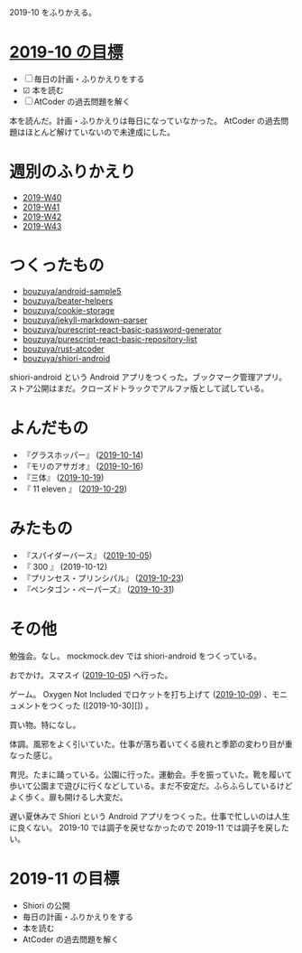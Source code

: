 2019-10 をふりかえる。

# [2019-10 の目標][2019-09-30]

- ☐ 毎日の計画・ふりかえりをする
- ☑ 本を読む
- ☐ AtCoder の過去問題を解く

本を読んだ。計画・ふりかえりは毎日になっていなかった。 AtCoder の過去問題はほとんど解けていないので未達成にした。

# 週別のふりかえり

- [2019-W40][2019-10-06]
- [2019-W41][2019-10-13]
- [2019-W42][2019-10-20]
- [2019-W43][2019-10-27]

# つくったもの

- [bouzuya/android-sample5][]
- [bouzuya/beater-helpers][]
- [bouzuya/cookie-storage][]
- [bouzuya/jekyll-markdown-parser][]
- [bouzuya/purescript-react-basic-password-generator][]
- [bouzuya/purescript-react-basic-repository-list][]
- [bouzuya/rust-atcoder][]
- [bouzuya/shiori-android][]

shiori-android という Android アプリをつくった。ブックマーク管理アプリ。ストア公開はまだ。クローズドトラックでアルファ版として試している。

# よんだもの

- 『グラスホッパー』 ([2019-10-14][])
- 『モリのアサガオ』 ([2019-10-16][])
- 『三体』 ([2019-10-19][])
- 『 11 eleven 』 ([2019-10-29][])

# みたもの

- 『スパイダーバース』 ([2019-10-05][])
- 『 300 』 (2019-10-12)
- 『プリンセス・プリンシパル』 ([2019-10-23][])
- 『ペンタゴン・ペーパーズ』 ([2019-10-31][])

# その他

勉強会。なし。 mockmock.dev では shiori-android をつくっている。

おでかけ。スマスイ ([2019-10-05][]) へ行った。

ゲーム。 Oxygen Not Included でロケットを打ち上げて ([2019-10-09][]) 、モニュメントをつくった ([2019-10-30][]) 。

買い物。特になし。

体調。風邪をよく引いていた。仕事が落ち着いてくる疲れと季節の変わり目が重なった感じ。

育児。たまに踊っている。公園に行った。運動会。手を振っていた。靴を履いて歩いて公園まで遊びに行くなどしている。まだ不安定だ。ふらふらしているけどよく歩く。扉も開けるし大変だ。

遅い夏休みで Shiori という Android アプリをつくった。仕事で忙しいのは人生に良くない。 2019-10 では調子を戻せなかったので 2019-11 では調子を戻したい。

# 2019-11 の目標

- Shiori の公開
- 毎日の計画・ふりかえりをする
- 本を読む
- AtCoder の過去問題を解く

[2019-09-30]: https://blog.bouzuya.net/2019/09/30/
[2019-10-05]: https://blog.bouzuya.net/2019/10/05/
[2019-10-06]: https://blog.bouzuya.net/2019/10/06/
[2019-10-09]: https://blog.bouzuya.net/2019/10/09/
[2019-10-13]: https://blog.bouzuya.net/2019/10/13/
[2019-10-14]: https://blog.bouzuya.net/2019/10/14/
[2019-10-16]: https://blog.bouzuya.net/2019/10/16/
[2019-10-19]: https://blog.bouzuya.net/2019/10/19/
[2019-10-20]: https://blog.bouzuya.net/2019/10/20/
[2019-10-23]: https://blog.bouzuya.net/2019/10/23/
[2019-10-27]: https://blog.bouzuya.net/2019/10/27/
[2019-10-29]: https://blog.bouzuya.net/2019/10/29/
[2019-10-31]: https://blog.bouzuya.net/2019/10/31/
[bouzuya/android-sample5]: https://github.com/bouzuya/android-sample5
[bouzuya/beater-helpers]: https://github.com/bouzuya/beater-helpers
[bouzuya/cookie-storage]: https://github.com/bouzuya/cookie-storage
[bouzuya/jekyll-markdown-parser]: https://github.com/bouzuya/jekyll-markdown-parser
[bouzuya/purescript-react-basic-password-generator]: https://github.com/bouzuya/purescript-react-basic-password-generator
[bouzuya/purescript-react-basic-repository-list]: https://github.com/bouzuya/purescript-react-basic-repository-list
[bouzuya/rust-atcoder]: https://github.com/bouzuya/rust-atcoder
[bouzuya/shiori-android]: https://github.com/bouzuya/shiori-android
